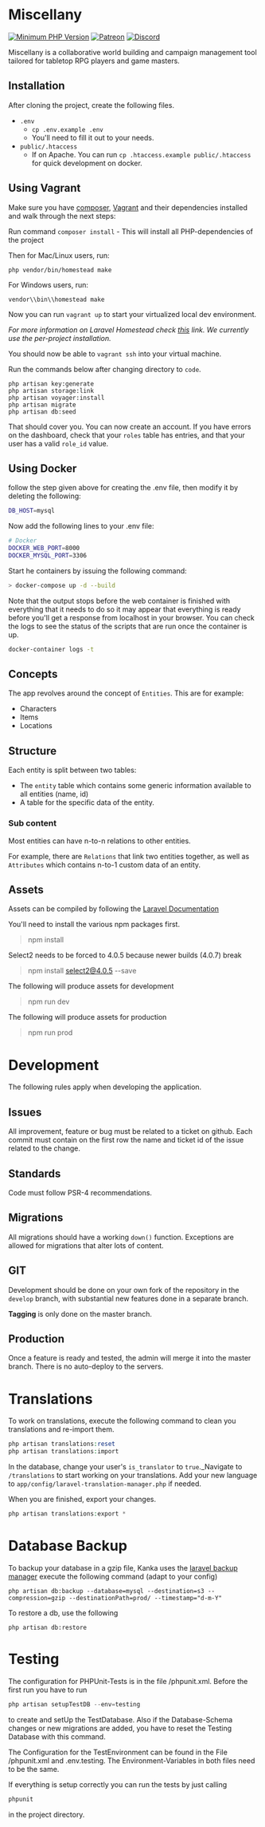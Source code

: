 # Miscellany

[![Minimum PHP Version](http://img.shields.io/badge/php-%3E%3D%207.3-8892BF.svg)](https://php.net/)
[![Patreon](https://img.shields.io/badge/Patreon-Support-orange.svg)](https://patreon.com/kankaio)
[![Discord](https://img.shields.io/discord/413623253366603777.svg)](https://discord.gg/rhsyZJ4)

Miscellany is a collaborative world building and campaign management tool tailored for tabletop RPG players and game masters.

## Installation

After cloning the project, create the following files.

* `.env`
  * `cp .env.example .env`
  * You'll need to fill it out to your needs.
* `public/.htaccess`
  * If on Apache. You can run `cp .htaccess.example public/.htaccess` for quick development on docker.


## Using Vagrant
Make sure you have [composer](https://getcomposer.org), [Vagrant](https://www.vagrantup.com/) and their dependencies installed and walk through the next steps:

Run command `composer install` - This will install all PHP-dependencies of the project

Then for Mac/Linux users, run:

`php vendor/bin/homestead make`

For Windows users, run:

`vendor\\bin\\homestead make`

Now you can run `vagrant up` to start your virtualized local dev environment.

_For more information on Laravel Homestead check [this](https://laravel.com/docs/5.8/homestead) link. We currently use the per-project installation._

You should now be able to `vagrant ssh` into your virtual machine.

Run the commands below after changing directory to `code`.

```
php artisan key:generate
php artisan storage:link
php artisan voyager:install
php artisan migrate
php artisan db:seed
```

That should cover you. You can now create an account. If you have errors on the dashboard, check that your `roles` table has entries, and that your user has a valid `role_id` value.

## Using Docker
follow the step given above for creating the .env file, then modify it by deleting the following:
```bash
DB_HOST=mysql
```
Now add the following lines to your .env file:
```bash
# Docker
DOCKER_WEB_PORT=8000
DOCKER_MYSQL_PORT=3306
```
Start he containers by issuing the following command:
```bash
> docker-compose up -d --build
```
Note that the output stops before the web container is finished with everything that it needs to do so it may appear that everything is ready before you'll get a response from localhost in your browser. You can check the logs to see the status of the scripts that are run once the container is up.
```bash
docker-container logs -t
```


## Concepts

The app revolves around the concept of `Entities`. This are for example:

* Characters
* Items
* Locations

## Structure

Each entity is split between two tables:

* The `entity` table which contains some generic information available to all entities (name, id)
* A table for the specific data of the entity.

### Sub content
Most entities can have n-to-n relations to other entities.

For example, there are `Relations` that link two entities together, as well as `Attributes` which contains n-to-1 custom data of an entity.

## Assets

Assets can be compiled by following the [Laravel Documentation](https://laravel.com/docs/5.6/mix)

You'll need to install the various npm packages first.
> npm install

Select2 needs to be forced to 4.0.5 because newer builds (4.0.7) break

> npm install select2@4.0.5 --save

The following will produce assets for development

> npm run dev

The following will produce assets for production

> npm run prod

# Development

The following rules apply when developing the application.

## Issues

All improvement, feature or bug must be related to a ticket on github. Each commit must contain on the first row the name and ticket id of the issue related to the change.

## Standards

Code must follow PSR-4 recommendations.

## Migrations

All migrations should have a working `down()` function. Exceptions are allowed for migrations that alter lots of content.

## GIT

Development should be done on your own fork of the repository in the `develop` branch, with substantial new features done in a separate branch.

**Tagging** is only done on the master branch.

## Production

Once a feature is ready and tested, the admin will merge it into the master branch. There is no auto-deploy to the servers.

# Translations

To work on translations, execute the following command to clean you translations and re-import them.

```php
php artisan translations:reset
php artisan translations:import
```

In the database, change your user's `is_translator` to `true`._Navigate to `/translations` to start working on your translations. Add your new language to `app/config/laravel-translation-manager.php` if needed.

When you are finished, export your changes.

```php
php artisan translations:export *
```


# Database Backup

To backup your database in a gzip file, Kanka uses the [laravel backup manager](https://github.com/backup-manager/larave) execute the following command (adapt to your config)

    php artisan db:backup --database=mysql --destination=s3 --compression=gzip --destinationPath=prod/ --timestamp="d-m-Y"


To restore a db, use the following

    php artisan db:restore

# Testing

The configuration for PHPUnit-Tests is in the file /phpunit.xml.
Before the first run you have to run
```php
php artisan setupTestDB --env=testing
```
to create and setUp the TestDatabase. Also if the Database-Schema changes or new migrations are added, you have to reset the Testing Database with this command.

The Configuration for the TestEnvironment can be found in the File /phpunit.xml and .env.testing.
The Environment-Variables in both files need to be the same.

If everything is setup correctly you can run the tests by just calling
```php
phpunit
```
in the project directory.
